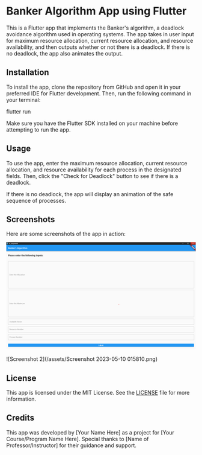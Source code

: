 # Banker Algorithm App using Flutter

This is a Flutter app that implements the Banker's algorithm, a deadlock avoidance algorithm used in operating systems. The app takes in user input for maximum resource allocation, current resource allocation, and resource availability, and then outputs whether or not there is a deadlock. If there is no deadlock, the app also animates the output.

## Installation

To install the app, clone the repository from GitHub and open it in your preferred IDE for Flutter development. Then, run the following command in your terminal:

flutter run


Make sure you have the Flutter SDK installed on your machine before attempting to run the app.

## Usage

To use the app, enter the maximum resource allocation, current resource allocation, and resource availability for each process in the designated fields. Then, click the "Check for Deadlock" button to see if there is a deadlock.

If there is no deadlock, the app will display an animation of the safe sequence of processes.

## Screenshots

Here are some screenshots of the app in action:

![Screenshot](/assets/Screenshot%202023-05-10%20015657.png)

![Screenshot 2](/assets/Screenshot 2023-05-10 015810.png)

## License

This app is licensed under the MIT License. See the [LICENSE](/LICENSE) file for more information.

## Credits

This app was developed by [Your Name Here] as a project for [Your Course/Program Name Here]. Special thanks to [Name of Professor/Instructor] for their guidance and support.
